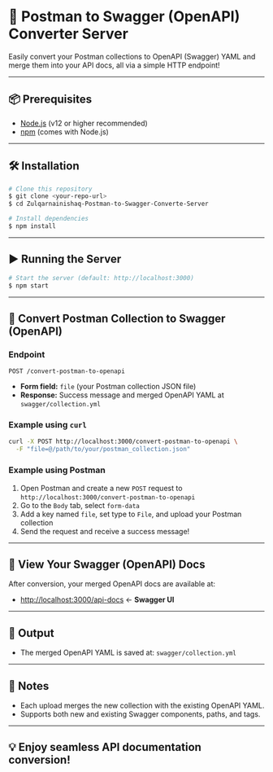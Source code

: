 # 🚀 Postman to Swagger (OpenAPI) Converter Server

Easily convert your Postman collections to OpenAPI (Swagger) YAML and merge them into your API docs, all via a simple HTTP endpoint!

---

## 📦 Prerequisites

- [Node.js](https://nodejs.org/) (v12 or higher recommended)
- [npm](https://www.npmjs.com/) (comes with Node.js)

---

## 🛠️ Installation

```bash
# Clone this repository
$ git clone <your-repo-url>
$ cd Zulqarnainishaq-Postman-to-Swagger-Converte-Server

# Install dependencies
$ npm install
```

---

## ▶️ Running the Server

```bash
# Start the server (default: http://localhost:3000)
$ npm start
```

---

## 🔄 Convert Postman Collection to Swagger (OpenAPI)

### Endpoint

```
POST /convert-postman-to-openapi
```

- **Form field:** `file` (your Postman collection JSON file)
- **Response:** Success message and merged OpenAPI YAML at `swagger/collection.yml`

### Example using `curl`

```bash
curl -X POST http://localhost:3000/convert-postman-to-openapi \
  -F "file=@/path/to/your/postman_collection.json"
```

### Example using Postman

1. Open Postman and create a new `POST` request to `http://localhost:3000/convert-postman-to-openapi`
2. Go to the `Body` tab, select `form-data`
3. Add a key named `file`, set type to `File`, and upload your Postman collection
4. Send the request and receive a success message!

---

## 📖 View Your Swagger (OpenAPI) Docs

After conversion, your merged OpenAPI docs are available at:

- [http://localhost:3000/api-docs](http://localhost:3000/api-docs) ← **Swagger UI**

---

## 📂 Output

- The merged OpenAPI YAML is saved at: `swagger/collection.yml`

---

## 📝 Notes

- Each upload merges the new collection with the existing OpenAPI YAML.
- Supports both new and existing Swagger components, paths, and tags.

---

## 💡 Enjoy seamless API documentation conversion!

